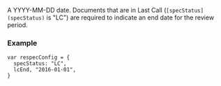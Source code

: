 A YYYY-MM-DD date. Documents that are in Last Call (`[specStatus](specStatus)` is "LC") are required to indicate an end date for the review period. 

### Example
```
var respecConfig = {
  specStatus: "LC",
  lcEnd, "2016-01-01",
}
```